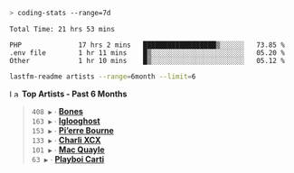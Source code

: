 ```zsh
> coding-stats --range=7d
```

<!--START_SECTION:waka-->

```text
Total Time: 21 hrs 53 mins

PHP              17 hrs 2 mins   ██████████████████▒░░░░░░   73.85 %
.env file        1 hr 11 mins    █▒░░░░░░░░░░░░░░░░░░░░░░░   05.20 %
Other            1 hr 10 mins    █▒░░░░░░░░░░░░░░░░░░░░░░░   05.12 %
```

<!--END_SECTION:waka-->

```zsh
lastfm-readme artists --range=6month --limit=6
```

<!--START_LASTFM_ARTISTS:{"period": "6month", "rows": 6}-->
<a href="https://last.fm" target="_blank"><img src="https://user-images.githubusercontent.com/17434202/215290617-e793598d-d7c9-428f-9975-156db1ba89cc.svg" alt="Last.fm Logo" width="18" height="13"/></a> **Top Artists - Past 6 Months**

> `408 ▶️` ∙ **[Bones](https://www.last.fm/music/Bones)**<br/>
> `163 ▶️` ∙ **[Iglooghost](https://www.last.fm/music/Iglooghost)**<br/>
> `153 ▶️` ∙ **[Pi’erre Bourne](https://www.last.fm/music/Pi%E2%80%99erre+Bourne)**<br/>
> `133 ▶️` ∙ **[Charli XCX](https://www.last.fm/music/Charli+XCX)**<br/>
> `101 ▶️` ∙ **[Mac Quayle](https://www.last.fm/music/Mac+Quayle)**<br/>
> `63 ▶️` ∙ **[Playboi Carti](https://www.last.fm/music/Playboi+Carti)**<br/>
<!--END_LASTFM_ARTISTS-->
